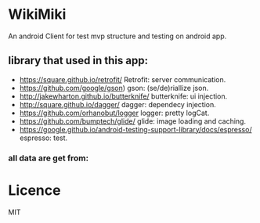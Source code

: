 # WikiMiki
An android Client for test mvp structure and testing on android app. 

## library that used in this app:
+ https://square.github.io/retrofit/ Retrofit: server communication. 
+ https://github.com/google/gson) gson: (se/de)riallize json. 
+ http://jakewharton.github.io/butterknife/ butterknife: ui injection. 
+ http://square.github.io/dagger/ dagger: dependecy injection. 
+ https://github.com/orhanobut/logger logger: pretty logCat. 
+ https://github.com/bumptech/glide/ glide: image loading and caching. 
+ https://google.github.io/android-testing-support-library/docs/espresso/ espresso: test. 


### all data are get from: 

# Licence
MIT


